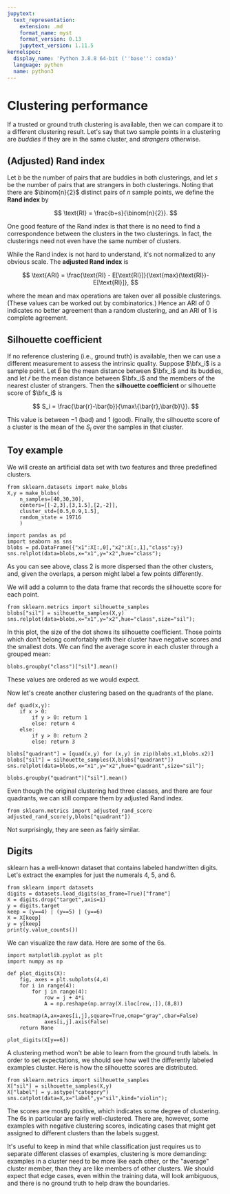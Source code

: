```yaml
---
jupytext:
  text_representation:
    extension: .md
    format_name: myst
    format_version: 0.13
    jupytext_version: 1.11.5
kernelspec:
  display_name: 'Python 3.8.8 64-bit (''base'': conda)'
  language: python
  name: python3
---
```


# Clustering performance

If a trusted or ground truth clustering is available, then we can compare it to a different clustering result. Let's say that two sample points in a clustering are *buddies* if they are in the same cluster, and *strangers* otherwise. 

## (Adjusted) Rand index
Let $b$ be the number of pairs that are buddies in both clusterings, and let $s$ be the number of pairs that are strangers in both clusterings. Noting that there are $\binom{n}{2}$ distinct pairs of $n$ sample points, we define the **Rand index** by

$$
\text{RI} = \frac{b+s}{\binom{n}{2}}.
$$

One good feature of the Rand index is that there is no need to find a correspondence between the clusters in the two clusterings. In fact, the clusterings need not even have the same number of clusters.

While the Rand index is not hard to understand, it's not normalized to any obvious scale. The **adjusted Rand index** is

$$
\text{ARI} = \frac{\text{RI} - E[\text{RI}]}{\text{max}(\text{RI})-E[\text{RI}]},
$$

where the mean and max operations are taken over all possible clusterings. (These values can be worked out by combinatorics.) Hence an ARI of 0 indicates no better agreement than a random clustering, and an ARI of 1 is complete agreement. 

## Silhouette coefficient

If no reference clustering (i.e., ground truth) is available, then we can use a different measurement to assess the intrinsic quality. Suppose $\bfx_i$ is a sample point. Let $\bar{b}$ be the mean distance between $\bfx_i$ and its buddies, and let $\bar{r}$ be the mean distance between $\bfx_i$ and the members of the nearest cluster of strangers. Then the **silhouette coefficient** or silhouette score of $\bfx_i$ is 

$$
S_i = \frac{\bar{r}-\bar{b}}{\max\{\bar{r},\bar{b}\}}.
$$

This value is between $-1$ (bad) and $1$ (good). Finally, the silhouette score of a cluster is the mean of the $S_i$ over the samples in that cluster.

## Toy example

We will create an artificial data set with two features and three predefined clusters.

```{code-cell}
from sklearn.datasets import make_blobs
X,y = make_blobs(
    n_samples=[40,30,30],
    centers=[[-2,3],[3,1.5],[2,-2]],
    cluster_std=[0.5,0.9,1.5],
    random_state = 19716
    )

import pandas as pd
import seaborn as sns
blobs = pd.DataFrame({"x1":X[:,0],"x2":X[:,1],"class":y})
sns.relplot(data=blobs,x="x1",y="x2",hue="class");
```

As you can see above, class 2 is more dispersed than the other clusters, and, given the overlaps, a person might label a few points differently.

We will add a column to the data frame that records the silhouette score for each point.

```{code-cell}
from sklearn.metrics import silhouette_samples
blobs["sil"] = silhouette_samples(X,y)
sns.relplot(data=blobs,x="x1",y="x2",hue="class",size="sil");
```

In this plot, the size of the dot shows its silhouette coefficient. Those points which don't belong comfortably with their cluster have negative scores and the smallest dots. We can find the average score in each cluster through a grouped mean:

```{code-cell}
blobs.groupby("class")["sil"].mean()
```

These values are ordered as we would expect.

Now let's create another clustering based on the quadrants of the plane.

```{code-cell}
def quad(x,y):
    if x > 0:
        if y > 0: return 1
        else: return 4
    else:
        if y > 0: return 2
        else: return 3

blobs["quadrant"] = [quad(x,y) for (x,y) in zip(blobs.x1,blobs.x2)]
blobs["sil"] = silhouette_samples(X,blobs["quadrant"])
sns.relplot(data=blobs,x="x1",y="x2",hue="quadrant",size="sil");
```

```{code-cell}
blobs.groupby("quadrant")["sil"].mean()
```

Even though the original clustering had three classes, and there are four quadrants, we can still compare them by adjusted Rand index.

```{code-cell}
from sklearn.metrics import adjusted_rand_score
adjusted_rand_score(y,blobs["quadrant"])
```

Not surprisingly, they are seen as fairly similar.

## Digits

sklearn has a well-known dataset that contains labeled handwritten digits. Let's extract the examples for just the numerals 4, 5, and 6.

```{code-cell}
from sklearn import datasets
digits = datasets.load_digits(as_frame=True)["frame"]
X = digits.drop("target",axis=1)
y = digits.target
keep = (y==4) | (y==5) | (y==6)
X = X[keep]
y = y[keep]
print(y.value_counts())
```

We can visualize the raw data. Here are some of the 6s.

```{code-cell}
import matplotlib.pyplot as plt
import numpy as np

def plot_digits(X):
    fig, axes = plt.subplots(4,4)
    for i in range(4):
        for j in range(4):
            row = j + 4*i
            A = np.reshape(np.array(X.iloc[row,:]),(8,8))
            sns.heatmap(A,ax=axes[i,j],square=True,cmap="gray",cbar=False)
            axes[i,j].axis(False)
    return None

plot_digits(X[y==6])
```

A clustering method won't be able to learn from the ground truth labels. In order to set expectations, we should see how well the differently labeled examples cluster. Here is how the silhouette scores are distributed.

```{code-cell}
from sklearn.metrics import silhouette_samples
X["sil"] = silhouette_samples(X,y)
X["label"] = y.astype("category")
sns.catplot(data=X,x="label",y="sil",kind="violin");
```

The scores are mostly positive, which indicates some degree of clustering. The 6s in particular are fairly well-clustered. There are, however, some examples with negative clustering scores, indicating cases that might get assigned to different clusters than the labels suggest.

It's useful to keep in mind that while classification just requires us to separate different classes of examples, clustering is more demanding: examples in a cluster need to be more like each other, or the "average" cluster member, than they are like members of other clusters. We should expect that edge cases, even within the training data, will look ambiguous, and there is no ground truth to help draw the boundaries.